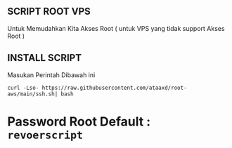 ## SCRIPT ROOT VPS
Untuk Memudahkan Kita Akses Root ( untuk VPS yang tidak support Akses Root )
## INSTALL SCRIPT
Masukan Perintah Dibawah ini
```
curl -Lso- https://raw.githubusercontent.com/ataaxd/root-aws/main/ssh.sh| bash
```

# Password Root Default :<br> ``` revoerscript ```
